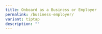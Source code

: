 ```yaml
---
title: Onboard as a Business or Employer
permalink: /business-employer/
variant: tiptap
description: ""
---
```

